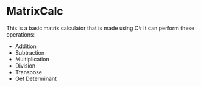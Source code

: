 # MatrixCalc
This is a basic matrix calculator that is made using C#
It can perform these operations:
  <ul>
    <li>Addition</li>
    <li>Subtraction</li>
    <li>Multiplication</li>
    <li>Division</li>
    <li>Transpose</li>
    <li>Get Determinant</li>
  </ul>
  
